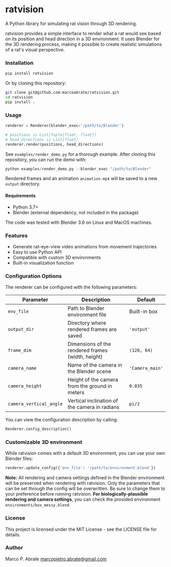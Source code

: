 # ratvision

A Python library for simulating rat vision through 3D rendering.

ratvision provides a simple interface to render what a rat would see based on its position and head direction in a 3D environment. It uses Blender for the 3D rendering process, making it possible to create realistic simulations of a rat's visual perspective.

### Installation

```bash
pip install ratvision
```
Or by cloning this repository:
```bash
git clone git@github.com:marcoabrate/ratvision.git
cd ratvision
pip install .
```

### Usage
```python
renderer = Renderer(blender_exec='/path/to/Blender')

# positions is List[Tuple[float, float]]
# head_directions is List[float]
renderer.render(positions, head_directions)
```

See `examples/render_demo.py` for a thorough example. After cloning this repository, you can run the demo with:
```python
python examples/render_demo.py --blender_exec "/path/to/Blender"
```
Rendered frames and an animation `animation.mp4` will be saved to a new `output` directory.

#### Requirements

- Python 3.7+
- Blender (external dependency, not included in the package)

The code was tested with Blender 3.6 on Linux and MacOS machines.

### Features

- Generate rat-eye-view video animations from movement trajectories
- Easy to use Python API
- Compatible with custom 3D environments
- Built-in visualization function

### Configuration Options

The renderer can be configured with the following parameters:

| Parameter | Description | Default |
|-----------|-------------|---------|
| `env_file` | Path to Blender environment file | Built-in box |
| `output_dir` | Directory where rendered frames are saved | `'output'` |
| `frame_dim` | Dimensions of the rendered frames (width, height) | `(120, 64)` |
| `camera_name` | Name of the camera in the Blender scene | `'Camera_main'` |
| `camera_height` | Height of the camera from the ground in meters | `0.035` |
| `camera_vertical_angle` | Vertical inclination of the camera in radians | `pi/2` |

You can view the configuration description by calling:

```python
Renderer.config_description()
```
### Customizable 3D environment

While ratvision comes with a default 3D environment, you can use your own Blender files:

```python
renderer.update_config({'env_file': '/path/to/environment.blend'})
```

__Note:__ All rendering and camera settings defined in the Blender environment will be preserved when rendering with ratvision. Only the parameters that can be set through the config will be overwritten. Be sure to change them to your preference before running ratvision. __For biologically-plausible rendering and camera settings__, you can check the provided environment `environments/box_messy.blend`. 

### License

This project is licensed under the MIT License - see the LICENSE file for details.

### Author

Marco P. Abrate
[marcopietro.abrate@gmail.com](mailto:marcopietro.abrate@gmail.com)
